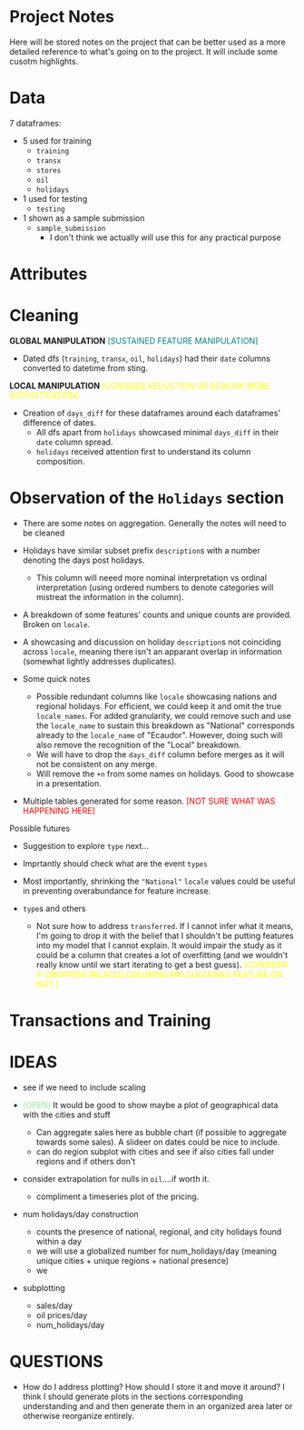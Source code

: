 # Project Notes

Here will be stored notes on the project that can be better used as a more detailed reference to what's going on to the project. It will include some cusotm highlights. 

# Data

7 dataframes:
- 5 used for training
    - `training`
    - `transx`
    - `stores`
    - `oil`
    - `holidays`
- 1 used for testing
    - `testing`
- 1 shown as a sample submission
    - `sample_submission`
        - I don't think we actually will use this for any practical purpose 

# Attributes

# Cleaning

**GLOBAL MANIPULATION** <font color="teal">[SUSTAINED FEATURE MANIPULATION]</font>

- Dated dfs (`training`, `transx`, `oil`, `holidays`) had their `date` columns converted to datetime from sting.

**LOCAL MANIPULATION** <font color="yellow">[CONSIDER REDUCTION OR REWORK MORE SOPHISTICATION]</font>

- Creation of `days_diff` for these dataframes around each dataframes' difference of dates. 
    - All dfs apart from `holidays` showcased minimal `days_diff` in their `date` column spread. 
    - `holidays` received attention first to understand its column composition. 

# Observation of the `Holidays` section

- There are some notes on aggregation. Generally the notes will need to be cleaned
- Holidays have similar subset prefix `description`s with a number denoting the days post holidays. 
    - This column will neeed more nominal interpretation vs ordinal interpretation (using ordered numbers to denote categories will mistreat the information in the column). 
- A breakdown of some features' counts and unique counts are provided. Broken on `locale`. 
- A showcasing and discussion on holiday `description`s not coinciding across `locale`, meaning there isn't an apparant overlap in information (somewhat lightly addresses duplicates). 
- Some quick notes
     - Possible redundant columns like `locale` showcasing nations and regional holidays. For efficient, we could keep it and omit the true `locale_names`. For added granularity, we could remove such and use the `locale_name` to sustain this breakdown as "National" corresponds already to the `locale_name` of "Ecaudor". However, doing such will also remove the recognition of the "Local" breakdown. 
     - We will have to drop the `days_diff` column before merges as it will not be consistent on any merge. 
     - Will remove the `+n` from some names on holidays. Good to showcase in a presentation.

- Multiple tables generated for some reason. <font color="red">[NOT SURE WHAT WAS HAPPENING HERE]</font>




Possible futures
- Suggestion to explore `type` next...
- Imprtantly should check what are the event `types`
- Most importantly, shrinking the `"National"` `locale` values could be useful in preventing overabundance for feature increase. 

- `type`s and others
    - Not sure how to address `transferred`. If I cannot infer what it means, I'm going to drop it with the belief that I shouldn't be putting features into my model that I cannot explain. It would impair the study as it could be a column that creates a lot of overfitting (and we wouldn't really know until we start iterating to get a best guess). <font color="yellow">[CONSIDER IF DROPPING RELATED COLUMNS ARE SUSTAINED FEATURE OR NOT.]</font>


# Transactions and Training

# IDEAS

- see if we need to include scaling

- <font color="lightgreen">[OPEN]</font> It would be good to show maybe a plot of geographical data with the cities and stuff
    - Can aggregate sales here as bubble chart (if possible to aggregate towards some sales). A slideer on dates could be nice to include. 
    - can do region subplot with cities and see if also cities fall under regions and if others don't

- consider extrapolation for nulls in `oil`....if worth it. 
    - compliment a timeseries plot of the pricing. 

- num holidays/day construction
    - counts the presence of national, regional, and city holidays found within a day
    - we will use a globalized number for num_holidays/day (meaning unique cities + unique regions + national presence)
    - we 

- subplotting
    - sales/day 
    - oil prices/day
    - num_holidays/day
    

# QUESTIONS

- How do I address plotting? How should I store it and move it around? I think I should generate plots in the sections corresponding understanding and and then generate them in an organized area later or otherwise reorganize entirely. 